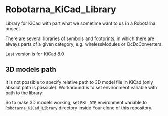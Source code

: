 # Robotarna_KiCad_Library
Library for KiCad with part what we sometime want to us in a Robotárna project.

There are several libraries of symbols and footprints, in which there are always parts of a given category, e.g. wirelessModules or DcDcConverters.

Last version is for KiCad 8.0

## 3D models path
It is not possible to specify relative path to 3D model file in KiCad (only absolut path is possible).
Workaround is to set environment variable with path to the library.

So to make 3D models working, set `RKL_DIR` environment variable to `Robotarna_KiCad_Library` directory inside Your clone of this repository.
